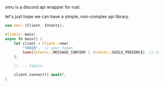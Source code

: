 omu is a discord api wrapper for rust.

let's just hope we can have a simple, non-complex api library.

```rust
use omu::{Client, Intents};

#[tokio::main]
async fn main() {
    let client = Client::new(
        "TOKEN",  // your token
        Some(Intents::MESSAGE_CONTENT | Intents::GUILD_PRESENCE)  // intents
    );

    // ... logics

    client.connect().await?;
}
```
